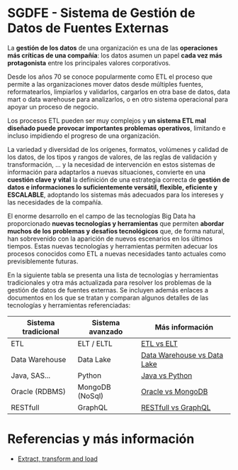 # SGDFE - Sistema de Gestión de Datos de Fuentes Externas

La **gestión de los datos** de una organización es una de las **operaciones más críticas de una compañía**: los datos asumen un papel **cada vez más protagonista** entre los principales valores corporativos.

Desde los años 70 se conoce popularmente como ETL el proceso que permite a las organizaciones mover datos desde múltiples fuentes, reformatearlos, limpiarlos y validarlos, cargarlos en otra base de datos, data mart o data warehouse para analizarlos, o en otro sistema operacional para apoyar un proceso de negocio.

Los procesos ETL pueden ser muy complejos y **un sistema ETL mal diseñado puede provocar importantes problemas operativos**, limitando e incluso impidiendo el progreso de una organización.

La variedad y diversidad de los orígenes, formatos, volúmenes y calidad de los datos, de los tipos y rangos de valores, de las reglas de validación y transformación, ... y la necesidad de intervención en estos sistemas de información para adaptarlos a nuevas situaciones, convierte en una **cuestión clave y vital** la definición de una estrategia correcta de **gestión de datos e informaciones lo suficientemente versátil, flexible, eficiente y ESCALABLE**, adoptando los sistemas más adecuados para los intereses y las necesidades de la compañía.

El enorme desarrollo en el campo de las tecnologías Big Data ha proporcionado **nuevas tecnologías y herramientas** que permiten **abordar muchos de los problemas y desafíos tecnológicos** que, de forma natural, han sobrevenido con la aparición de nuevos escenarios en los últimos tiempos. Estas nuevas tecnologías y herramientas permiten adecuar los procesos conocidos como ETL a nuevas necesidades tanto actuales como previsiblemente futuras.

En la siguiente tabla se presenta una lista de tecnologías y herramientas tradicionales y otra más actualizada para resolver los problemas de la gestión de datos de fuentes externas. Se incluyen además enlaces a documentos en los que se tratan y comparan algunos detalles de las tecnologías y herramientas referenciadas:

| Sistema tradicional | Sistema avanzado | Más información |
|----------|----------|----------|
| ETL | ELT / ELTL | [ETL vs ELT](ETL_vs_ELT.md) |
| Data Warehouse | Data Lake | [Data Warehouse vs Data Lake](DataWarehouse_vs_DataLake.md) |
| Java, SAS... | Python | [Java vs Python](Java_vs_Python.md) |
| Oracle (RDBMS) | MongoDB (NoSql) | [Oracle vs MongoDB](Oracle_vs_MongoDB.md) |
| RESTfull | GraphQL | [RESTfull vs GraphQL](RESTfull_vs_GraphQL.md) |


# Referencias y más información
- [Extract, transform and load](https://es.wikipedia.org/wiki/Extract,_transform_and_load)


